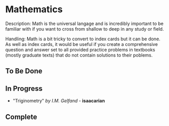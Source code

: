 # Mathematics

Description: Math is the universal langage and is incredibly important to be familiar with if you want to cross from shallow to deep in any study or field.

Handling: Math is a bit tricky to convert to index cards but it can be done. As well as index cards, it would be useful if you create a comprehensive question and answer set to all provided practice problems in textbooks (mostly graduate texts) that do not contain solutions to their poblems.

## To Be Done

## In Progress
- "Triginometry" *by I.M. Gelfand* - **isaacarian**
## Complete
